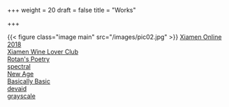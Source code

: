 +++
weight = 20
draft = false
title = "Works"

+++

{{< figure class="image main" src="/images/pic02.jpg" >}}
[Xiamen Online 2018](http://xmok2018.github.io)  
[Xiamen Wine Lover Club](http://i9r.github.io)  
[Rotan's Poetry](http://rrotan.github.io)  
[spectral](https://arkadianriver.github.io/spectral/)  
[New Age](https://jekynewage.github.io/)  
[Basically Basic](https://mmistakes.github.io/jekyll-theme-basically-basic/)  
[devaid](https://themes.3rdwavemedia.com/demo/devaid/)  
[grayscale](https://jeromelachaud.github.io/grayscale-theme/)  